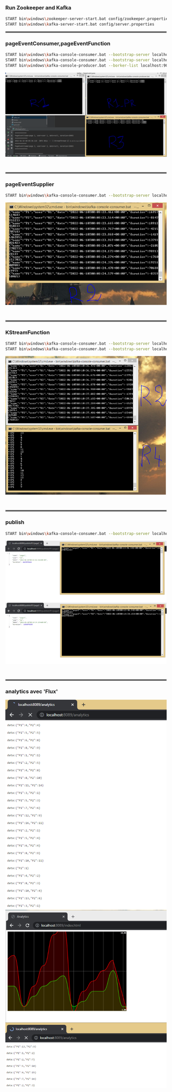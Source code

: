 ### Run Zookeeper and Kafka
```bash
START bin\windows\zookeeper-server-start.bat config/zookeeper.properties
START bin\windows\kafka-server-start.bat config/server.properties
```
<hr style="border:2px solid gray">

### pageEventConsumer,pageEventFunction
```bash
START bin\windows\kafka-console-consumer.bat --bootstrap-server localhost:9092 --topic R1
START bin\windows\kafka-console-consumer.bat --bootstrap-server localhost:9092 --topic R3
START bin\windows\kafka-console-producer.bat --borker-list localhost:9092 --topic R1
```
![pageEventConsumer,pageEventFunction](ss/1.PNG)

<br>
<hr style="border:2px solid gray">

### pageEventSupplier
```bash
START bin\windows\kafka-console-consumer.bat --bootstrap-server localhost:9092 --topic R2
```
![pageEventSupplier](ss/2.PNG)

<br>
<hr style="border:2px solid gray">

### KStreamFunction
```bash
START bin\windows\kafka-console-consumer.bat --bootstrap-server localhost:9092 --topic R2
START bin\windows\kafka-console-consumer.bat --bootstrap-server localhost:9092 --topic R4
```
![KStreamFunction](ss/3.PNG)

<br>
<hr style="border:2px solid gray">

### publish
```bash
START bin\windows\kafka-console-consumer.bat --bootstrap-server localhost:9092 --topic R1
```
![publish1](ss/4.PNG)
![publish2](ss/5.PNG)

<br>
<hr style="border:2px solid gray">

### analytics avec 'Flux'
![analytics1](ss/6.PNG)
![analytics2](ss/7.PNG)

